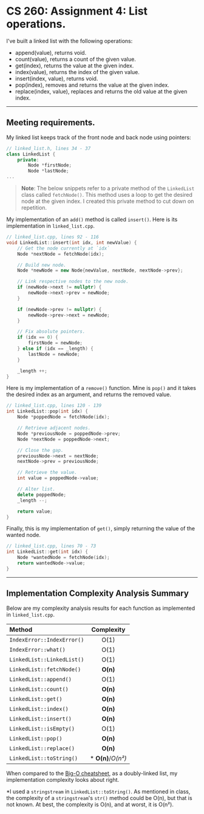 # CS 260: Assignment 4: List operations.

I've built a linked list with the following operations:
- append(value), returns void.
- count(value), returns a count of the given value.
- get(index), returns the value at the given index.
- index(value), returns the index of the given value.
- insert(index, value), returns void.
- pop(index), removes and returns the value at the given index.
- replace(index, value), replaces and returns the old value at the given index.

---
## Meeting requirements.

My linked list keeps track of the front node and back node using pointers:
```cpp
// linked_list.h, lines 34 - 37
class LinkedList {
    private:
        Node *firstNode;
        Node *lastNode;
...
```

> **Note**: The below snippets refer to a private method of the `LinkedList` class called `fetchNode()`. This method uses a loop to get the desired node at the given index. I created this private method to cut down on repetition.

My implementation of an `add()` method is called `insert()`. Here is its implementation in `linked_list.cpp`.
```cpp
// linked_list.cpp, lines 92 - 116
void LinkedList::insert(int idx, int newValue) {
    // Get the node currently at `idx`
    Node *nextNode = fetchNode(idx);

    // Build new node.
    Node *newNode = new Node{newValue, nextNode, nextNode->prev};

    // Link respective nodes to the new node.
    if (newNode->next != nullptr) {
        newNode->next->prev = newNode;
    }

    if (newNode->prev != nullptr) {
        newNode->prev->next = newNode;
    }

    // Fix absolute pointers.
    if (idx == 0) {
        firstNode = newNode;
    } else if (idx == _length) {
        lastNode = newNode;
    }

    _length ++;
}
```

Here is my implementation of a `remove()` function. Mine is `pop()` and it takes the desired index as an argument, and returns the removed value.
```cpp
// linked_list.cpp, lines 120 - 139
int LinkedList::pop(int idx) {
    Node *poppedNode = fetchNode(idx);

    // Retrieve adjacent nodes.
    Node *previousNode = poppedNode->prev;
    Node *nextNode = poppedNode->next;

    // Close the gap.
    previousNode->next = nextNode;
    nextNode->prev = previousNode;

    // Retrieve the value.
    int value = poppedNode->value;

    // Alter list.
    delete poppedNode;
    _length --;

    return value;
}
```

Finally, this is my implementation of `get()`, simply returning the value of the wanted node. 
```cpp
// linked_list.cpp, lines 70 - 73
int LinkedList::get(int idx) {
    Node *wantedNode = fetchNode(idx);
    return wantedNode->value;
}
```

---
## Implementation Complexity Analysis Summary

Below are my complexity analysis results for each function as implemented in `linked_list.cpp`. 

| Method                         | Complexity   |
|:-------------------------------|:------------:|
| `IndexError::IndexError()`     | O(1)
| `IndexError::what()`           | O(1)
| `LinkedList::LinkedList()`     | O(1)
| `LinkedList::fetchNode()`      | **O(n)**
| `LinkedList::append()`         | O(1)
| `LinkedList::count()`          | **O(n)**
| `LinkedList::get()`            | **O(n)**
| `LinkedList::index()`          | **O(n)**
| `LinkedList::insert()`         | **O(n)**
| `LinkedList::isEmpty()`        | O(1)
| `LinkedList::pop()`            | **O(n)**
| `LinkedList::replace()`        | **O(n)**
| `LinkedList::toString()`       | * **O(n)**/*O(n²)*

When compared to the [Big-O cheatsheet](https://www.bigocheatsheet.com/), as a doubly-linked list, my implementation complexity looks about right.

*I used a `stringstream` in `LinkedList::toString()`. As mentioned in class, the complexity of a `stringstream`'s `str()` method could be O(n), but that is not known. At best, the complexity is O(n), and at worst, it is O(n²).
